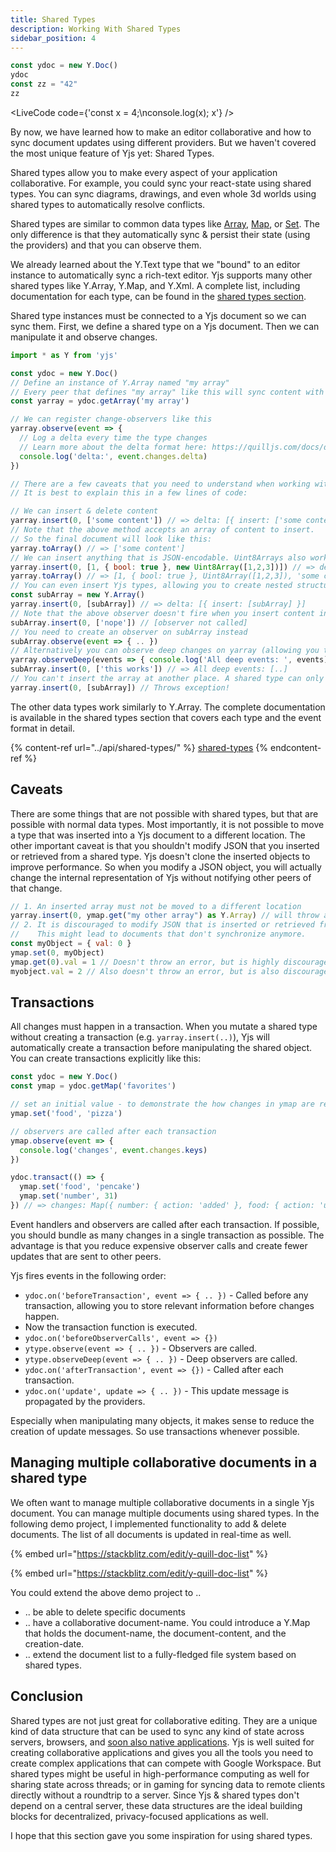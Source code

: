 ```yaml
---
title: Shared Types
description: Working With Shared Types
sidebar_position: 4
---
```



```javascript live
const ydoc = new Y.Doc()
ydoc
const zz = "42"
zz

```

<LiveCode code={'const x = 4;\nconsole.log(x); x'} />

By now, we have learned how to make an editor collaborative and how to sync
document updates using different providers. But we haven't covered the most
unique feature of Yjs yet: Shared Types.

Shared types allow you to make every aspect of your application collaborative.
For example, you could sync your react-state using shared types. You can sync
diagrams, drawings, and even whole 3d worlds using shared types to automatically
resolve conflicts.

Shared types are similar to common data types like
[Array](https://developer.mozilla.org/en-US/docs/Web/JavaScript/Reference/Global\_Objects/Array),
[Map](https://developer.mozilla.org/en-US/docs/Web/JavaScript/Reference/Global\_Objects/Map),
or
[Set](https://developer.mozilla.org/en-US/docs/Web/JavaScript/Reference/Global\_Objects/Set).
The only difference is that they automatically sync & persist their state (using
the providers) and that you can observe them.

We already learned about the Y.Text type that we "bound" to an editor instance
to automatically sync a rich-text editor. Yjs supports many other shared types
like Y.Array, Y.Map, and Y.Xml. A complete list, including documentation for
each type, can be found in the [shared types section](../api/shared-types/).

Shared type instances must be connected to a Yjs document so we can sync them.
First, we define a shared type on a Yjs document. Then we can manipulate it and
observe changes.

```javascript
import * as Y from 'yjs'

const ydoc = new Y.Doc()
// Define an instance of Y.Array named "my array"
// Every peer that defines "my array" like this will sync content with this peer.
const yarray = ydoc.getArray('my array')

// We can register change-observers like this
yarray.observe(event => {
  // Log a delta every time the type changes
  // Learn more about the delta format here: https://quilljs.com/docs/delta/
  console.log('delta:', event.changes.delta)
})

// There are a few caveats that you need to understand when working with shared types
// It is best to explain this in a few lines of code:

// We can insert & delete content
yarray.insert(0, ['some content']) // => delta: [{ insert: ['some content'] }]
// Note that the above method accepts an array of content to insert. 
// So the final document will look like this:
yarray.toArray() // => ['some content']
// We can insert anything that is JSON-encodable. Uint8Arrays also work.
yarray.insert(0, [1, { bool: true }, new Uint8Array([1,2,3])]) // => delta: [{ insert: [1, { bool: true }, Uint8Array([1,2,3])] }]
yarray.toArray() // => [1, { bool: true }, Uint8Array([1,2,3]), 'some content']
// You can even insert Yjs types, allowing you to create nested structures
const subArray = new Y.Array()
yarray.insert(0, [subArray]) // => delta: [{ insert: [subArray] }]
// Note that the above observer doesn't fire when you insert content into subArray
subArray.insert(0, ['nope']) // [observer not called]
// You need to create an observer on subArray instead
subArray.observe(event => { .. })
// Alternatively you can observe deep changes on yarray (allowing you to observe child-events as well)
yarray.observeDeep(events => { console.log('All deep events: ', events) })
subArray.insert(0, ['this works']) // => All deep events: [..]
// You can't insert the array at another place. A shared type can only exist in one place.
yarray.insert(0, [subArray]) // Throws exception!
```

The other data types work similarly to Y.Array. The complete documentation is
available in the shared types section that covers each type and the event format
in detail.

{% content-ref url="../api/shared-types/" %}
[shared-types](../api/shared-types/)
{% endcontent-ref %}

## Caveats

There are some things that are not possible with shared types, but that are
possible with normal data types. Most importantly, it is not possible to move a
type that was inserted into a Yjs document to a different location. The other
important caveat is that you shouldn't modify JSON that you inserted or
retrieved from a shared type. Yjs doesn't clone the inserted objects to improve
performance. So when you modify a JSON object, you will actually change the
internal representation of Yjs without notifying other peers of that change.

```javascript
// 1. An inserted array must not be moved to a different location
yarray.insert(0, ymap.get("my other array") as Y.Array) // will throw an error
// 2. It is discouraged to modify JSON that is inserted or retrieved from a Yjs type
//    This might lead to documents that don't synchronize anymore.
const myObject = { val: 0 }
ymap.set(0, myObject)
ymap.get(0).val = 1 // Doesn't throw an error, but is highly discouraged
myobject.val = 2 // Also doesn't throw an error, but is also discouraged.
```

## Transactions

All changes must happen in a transaction. When you mutate a shared type without
creating a transaction (e.g. `yarray.insert(..)`), Yjs will automatically create
a transaction before manipulating the shared object. You can create transactions
explicitly like this:

```javascript
const ydoc = new Y.Doc()
const ymap = ydoc.getMap('favorites')

// set an initial value - to demonstrate the how changes in ymap are represented
ymap.set('food', 'pizza')

// observers are called after each transaction
ymap.observe(event => {
  console.log('changes', event.changes.keys)
})

ydoc.transact(() => {
  ymap.set('food', 'pencake')
  ymap.set('number', 31)
}) // => changes: Map({ number: { action: 'added' }, food: { action: 'updated', oldValue: 'pizza' } })
```

Event handlers and observers are called after each transaction. If possible, you
should bundle as many changes in a single transaction as possible. The advantage
is that you reduce expensive observer calls and create fewer updates that are
sent to other peers.

Yjs fires events in the following order:

* `ydoc.on('beforeTransaction', event => { .. })` -  Called before any
  transaction, allowing you to store relevant information before changes happen.
* Now the transaction function is executed.
* `ydoc.on('beforeObserverCalls', event => {})`
* `ytype.observe(event => { .. })` - Observers are called.
* `ytype.observeDeep(event => { .. })` -  Deep observers are called.&#x20;
* `ydoc.on('afterTransaction', event => {})` - Called after each transaction.
* `ydoc.on('update', update => { .. })` - This update message is propagated by the providers.

Especially when manipulating many objects, it makes sense to reduce the creation
of update messages. So use transactions whenever possible.

## Managing multiple collaborative documents in a shared type

We often want to manage multiple collaborative documents in a single Yjs
document. You can manage multiple documents using shared types. In the following
demo project, I implemented functionality to add & delete documents. The list of
all documents is updated in real-time as well.

{% embed url="https://stackblitz.com/edit/y-quill-doc-list" %}

{% embed url="https://stackblitz.com/edit/y-quill-doc-list" %}

You could extend the above demo project to ..

* .. be able to delete specific documents
* .. have a collaborative document-name. You could introduce a Y.Map that holds
  the document-name, the document-content, and the creation-date.
* .. extend the document list to a fully-fledged file system based on shared
  types.

<!-- @TODO: add a collaborative drawing demo here -->

## Conclusion

Shared types are not just great for collaborative editing. They are a unique
kind of data structure that can be used to sync any kind of state across
servers, browsers, and [soon also native
applications](https://github.com/yjs/yrs). Yjs is well suited for creating
collaborative applications and gives you all the tools you need to create
complex applications that can compete with Google Workspace. But shared types
might be useful in high-performance computing as well for sharing state across
threads; or in gaming for syncing data to remote clients directly without a
roundtrip to a server. Since Yjs & shared types don't depend on a central
server, these data structures are the ideal building blocks for decentralized,
privacy-focused applications as well.

I hope that this section gave you some inspiration for using shared types.
